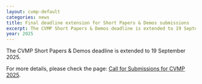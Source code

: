 ```yaml
---
layout: cvmp-default
categories: news
title: Final deadline extension for Short Papers & Demos submissions
excerpt: The CVMP Short Papers & Demos deadline is extended to 19 September 2025.
year: 2025
---
```


The CVMP Short Papers & Demos deadline is extended to 19 September 2025.

For more details, please check the page: [Call for Submissions for CVMP 2025]({{site.baseurl}}/2025/call-for-submissions/).

